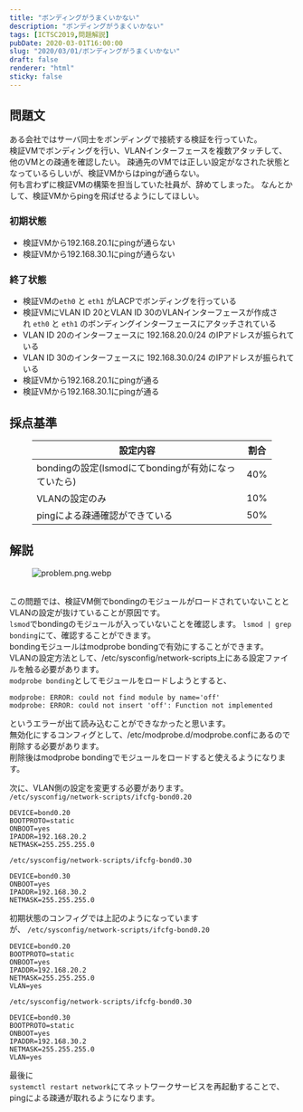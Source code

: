 ```yaml
---
title: "ボンディングがうまくいかない"
description: "ボンディングがうまくいかない"
tags: [ICTSC2019,問題解説]
pubDate: 2020-03-01T16:00:00
slug: "2020/03/01/ボンディングがうまくいかない"
draft: false
renderer: "html"
sticky: false
---
```



<h2 id="%E5%95%8F%E9%A1%8C%E6%96%87">問題文&nbsp;<a href="https://wiki.icttoracon.net/ictsc2019/problems/yoneyan:linux-network/blog/#%E5%95%8F%E9%A1%8C%E6%96%87"></a>&nbsp;</h2>



<p>ある会社ではサーバ同士をボンディングで接続する検証を行っていた。<br>検証VMでボンディングを行い、VLANインターフェースを複数アタッチして、他のVMとの疎通を確認したい。 疎通先のVMでは正しい設定がなされた状態となっているらしいが、検証VMからはpingが通らない。<br>何も言わずに検証VMの構築を担当していた社員が、辞めてしまった。 なんとかして、検証VMからpingを飛ばせるようにしてほしい。</p>



<h3 id="%E5%88%9D%E6%9C%9F%E7%8A%B6%E6%85%8B">初期状態&nbsp;<a href="https://wiki.icttoracon.net/ictsc2019/problems/yoneyan:linux-network/blog/#%E5%88%9D%E6%9C%9F%E7%8A%B6%E6%85%8B"></a>&nbsp;</h3>



<ul><li>検証VMから192.168.20.1にpingが通らない</li><li>検証VMから192.168.30.1にpingが通らない</li></ul>



<h3 id="%E7%B5%82%E4%BA%86%E7%8A%B6%E6%85%8B">終了状態&nbsp;<a href="https://wiki.icttoracon.net/ictsc2019/problems/yoneyan:linux-network/blog/#%E7%B5%82%E4%BA%86%E7%8A%B6%E6%85%8B"></a>&nbsp;</h3>



<ul><li>検証VMの<code>eth0</code>&nbsp;と&nbsp;<code>eth1</code>&nbsp;がLACPでボンディングを行っている</li><li>検証VMにVLAN ID 20とVLAN ID 30のVLANインターフェースが作成され&nbsp;<code>eth0</code>&nbsp;と&nbsp;<code>eth1</code>&nbsp;のボンディングインターフェースにアタッチされている</li><li>VLAN ID 20のインターフェースに 192.168.20.0/24 のIPアドレスが振られている</li><li>VLAN ID 30のインターフェースに 192.168.30.0/24 のIPアドレスが振られている</li><li>検証VMから192.168.20.1にpingが通る</li><li>検証VMから192.168.30.1にpingが通る</li></ul>



<h2 id="%E6%8E%A1%E7%82%B9%E5%9F%BA%E6%BA%96">採点基準&nbsp;<a href="https://wiki.icttoracon.net/ictsc2019/problems/yoneyan:linux-network/blog/#%E6%8E%A1%E7%82%B9%E5%9F%BA%E6%BA%96"></a>&nbsp;</h2>



<figure class="wp-block-table"><table class=""><thead><tr><th>設定内容</th><th>割合</th></tr></thead><tbody><tr><td>bondingの設定(lsmodにてbondingが有効になっていたら)</td><td>40%</td></tr><tr><td>VLANの設定のみ</td><td>10%</td></tr><tr><td>pingによる疎通確認ができている</td><td>50%</td></tr></tbody></table></figure>



<h2 id="%E8%A7%A3%E8%AA%AC">解説&nbsp;<a href="https://wiki.icttoracon.net/ictsc2019/problems/yoneyan:linux-network/blog/#%E8%A7%A3%E8%AA%AC"></a>&nbsp;</h2>



<figure class="wp-block-image"><img decoding="async" src="https://wiki.icttoracon.net/attachment/5e4b9eaf2f8d9c005abff780" alt="problem.png.webp"/></figure>



<p><br>この問題では、検証VM側でbondingのモジュールがロードされていないこととVLANの設定が抜けていることが原因です。<br><code>lsmod</code>でbondingのモジュールが入っていないことを確認します。&nbsp;<code>lsmod | grep bonding</code>にて、確認することができます。<br>bondingモジュールはmodprobe bondingで有効にすることができます。<br>VLANの設定方法として、/etc/sysconfig/network-scripts上にある設定ファイルを触る必要があります。<br><code>modprobe bonding</code>としてモジュールをロードしようとすると、</p>


<div class="wp-block-syntaxhighlighter-code "><pre class="brush: plain; title: ; title: ; notranslate" title=""><code>modprobe: ERROR: could not find module by name='off'
modprobe: ERROR: could not insert 'off': Function not implemented</code></pre></div>


<p>というエラーが出て読み込むことができなかったと思います。<br>無効化にするコンフィグとして、/etc/modprobe.d/modprobe.confにあるので削除する必要があります。<br>削除後はmodprobe bondingでモジュールをロードすると使えるようになります。</p>



<p>次に、VLAN側の設定を変更する必要があります。<br><code>/etc/sysconfig/network-scripts/ifcfg-bond0.20</code></p>


<div class="wp-block-syntaxhighlighter-code "><pre class="brush: plain; title: ; title: ; notranslate" title=""><code>DEVICE=bond0.20
BOOTPROTO=static
ONBOOT=yes
IPADDR=192.168.20.2
NETMASK=255.255.255.0</code></pre></div>


<p><code>/etc/sysconfig/network-scripts/ifcfg-bond0.30</code></p>


<div class="wp-block-syntaxhighlighter-code "><pre class="brush: plain; title: ; title: ; notranslate" title=""><code>DEVICE=bond0.30
ONBOOT=yes
IPADDR=192.168.30.2
NETMASK=255.255.255.0</code></pre></div>


<p>初期状態のコンフィグでは上記のようになっていますが、&nbsp;<code>/etc/sysconfig/network-scripts/ifcfg-bond0.20</code></p>


<div class="wp-block-syntaxhighlighter-code "><pre class="brush: plain; title: ; title: ; notranslate" title=""><code>DEVICE=bond0.20
BOOTPROTO=static
ONBOOT=yes
IPADDR=192.168.20.2
NETMASK=255.255.255.0
VLAN=yes</code></pre></div>


<p><code>/etc/sysconfig/network-scripts/ifcfg-bond0.30</code></p>


<div class="wp-block-syntaxhighlighter-code "><pre class="brush: plain; title: ; title: ; notranslate" title=""><code>DEVICE=bond0.30
BOOTPROTO=static
ONBOOT=yes
IPADDR=192.168.30.2
NETMASK=255.255.255.0
VLAN=yes</code></pre></div>


<p>最後に<br><code>systemctl restart network</code>にてネットワークサービスを再起動することで、pingによる疎通が取れるようになります。</p>
